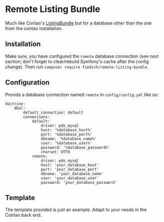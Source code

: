 # Remote Listing Bundle

Much like Contao's [ListingBundle](https://github.com/contao/contao/tree/4.x/listing-bundle)
but for a database other than the one from the contao installation.


## Installation

Make sure, you have configured the `romote` database connection (see next section; don't forget to clear/rebuild
Symfony's cache after the config change). Then run `composer require fiedsch/remote-listing-bundle`.


## Configuration 

Provide a database connection named `remote` in `config/config.yml` like so:
```
doctrine:
    dbal:
        default_connection: default
        connections:
            default:
                driver: pdo_mysql
                host: '%database_host%'
                port: '%database_port%'
                dbname: '%database_name%'
                user: '%database_user%'
                password: '%database_password%'
                charset: UTF8
            remote:
                driver: pdo_mysql
                host: 'your_database_host'
                port: 'your_database_port'
                dbname: 'your_database_name'
                user: 'your_database_user'
                password: 'your_database_password'
```

## Template

The template provided is just an example. Adapt to your needs in the Contao back end.

